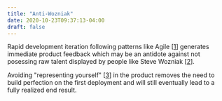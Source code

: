 ```yaml
---
title: "Anti-Wozniak"
date: 2020-10-23T09:37:13-04:00
draft: false
---
```

Rapid development iteration following patterns like Agile [[1](http://www.agilenutshell.com/ "What is Agile? - Agile In A Nutshell")] generates immediate product feedback which may be an antidote against not posessing raw talent displayed by people like Steve Wozniak [[2](https://en.wikipedia.org/wiki/Steve_Wozniak "Steve Wozniak - Wikipedia")].

Avoiding "representing yourself" [[3](https://www.youtube.com/watch?v=pJif4i9NRdI "Steve Wozniak Debunks One of Apple's Biggest Myths - YouTube")] in the product removes the need to build perfection on the first deployment and will still eventually lead to a fully realized end result.
